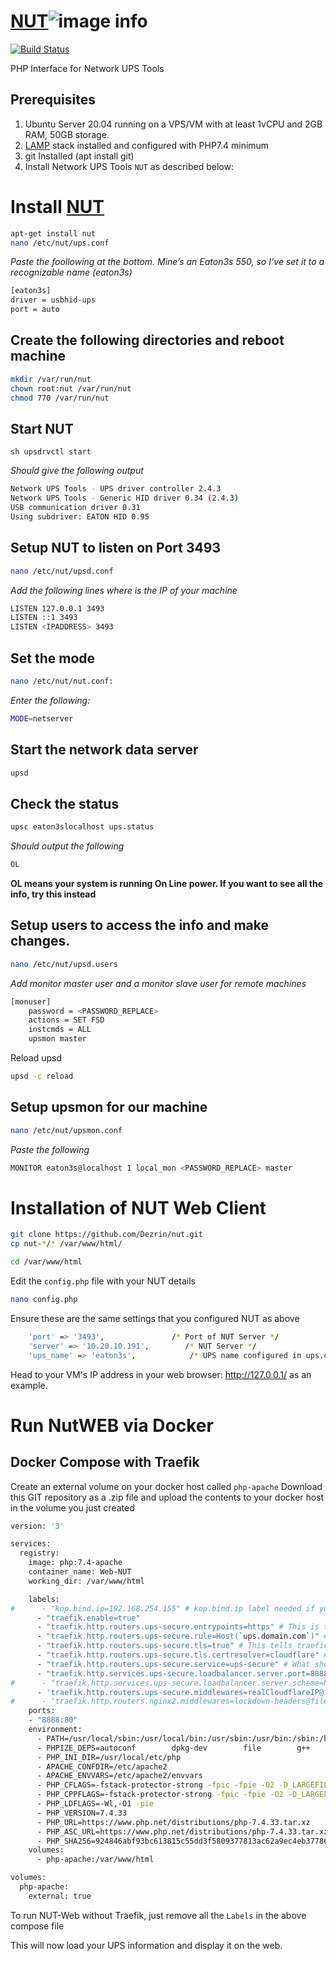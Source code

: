 # [NUT](https://ups.dezr.in)![image info](https://fb.dezr.in/filebrowser/api/public/dl/c9xvPWmz/share/Screenshot%202024-09-14%20233942.png)
[![Build Status](https://fb.dezr.in/api/public/dl/gxyJXCDG/share/release-passing.svg)](https://github.com/Dezrin/nut/releases/tag/v1.00.5)

PHP Interface for Network UPS Tools

## Prerequisites
1. Ubuntu Server 20.04 running on a VPS/VM with at least 1vCPU and 2GB RAM, 50GB storage.
2. [LAMP](https://www.digitalocean.com/community/tutorials/how-to-install-linux-apache-mysql-php-lamp-stack-on-ubuntu-20-04) stack installed and configured with PHP7.4 minimum
3. git Installed (apt install git)
4. Install Network UPS Tools `NUT` as described below:

# Install [NUT](https://networkupstools.org/)
```sh
apt-get install nut
nano /etc/nut/ups.conf
```
*Paste the foollowing at the bottom. Mine’s an Eaton3s 550, so I’ve set it to a recognizable name (eaton3s)*
```sh
[eaton3s]
driver = usbhid-ups
port = auto
```
## Create the following directories and reboot machine
```sh
mkdir /var/run/nut
chown root:nut /var/run/nut
chmod 770 /var/run/nut
```

## Start NUT
```sh upsdrvctl start ```

*Should give the following output*
```sh
Network UPS Tools - UPS driver controller 2.4.3
Network UPS Tools - Generic HID driver 0.34 (2.4.3)
USB communication driver 0.31
Using subdriver: EATON HID 0.95
```
## Setup NUT to listen on Port 3493
```sh
nano /etc/nut/upsd.conf
``` 
*Add the following lines where <IPADDRESS> is the IP of your machine*
```sh
LISTEN 127.0.0.1 3493
LISTEN ::1 3493
LISTEN <IPADDRESS> 3493
```
## Set the mode
```sh
nano /etc/nut/nut.conf:
```
*Enter the following:*
```sh
MODE=netserver
```
## Start the network data server
```sh 
upsd
```
## Check the status
```sh
upsc eaton3slocalhost ups.status
```
*Should output the following*
```sh 
OL
```
**OL means your system is running On Line power. If you want to see all the info, try this instead**

## Setup users to access the info and make changes.
```sh
nano /etc/nut/upsd.users
```
*Add monitor master user and a monitor slave user for remote machines*
```sh
[monuser]
    password = <PASSWORD_REPLACE>
    actions = SET FSD
    instcmds = ALL
    upsmon master
```
Reload upsd
```sh
upsd -c reload
```

## Setup upsmon for our machine
```sh 
nano /etc/nut/upsmon.conf
```
*Paste the following*
```sh
MONITOR eaton3s@localhost 1 local_mon <PASSWORD_REPLACE> master
```

# Installation of NUT Web Client

```sh
git clone https://github.com/Dezrin/nut.git
cp nut-*/* /var/www/html/
```

```sh
cd /var/www/html
```

Edit the ```config.php``` file with your NUT details

```sh
nano config.php
```

Ensure these are the same settings that you configured NUT as above

```sh
    'port' => '3493',               /* Port of NUT Server */
    'server' => '10.20.10.191',        /* NUT Server */
    'ups_name' => 'eaton3s',            /* UPS name configured in ups.conf */
```

Head to your VM's IP address in your web browser: http://127.0.0.1/ as an example. 

# Run NutWEB via Docker

## Docker Compose with Traefik

Create an external volume on your docker host called `php-apache`
Download this GIT repository as a .zip file and upload the contents to your docker host in the volume you just created

```sh
version: '3'

services:
  registry:
    image: php:7.4-apache
    container_name: Web-NUT
    working_dir: /var/www/html

    labels:
#      - "kop.bind.ip=192.168.254.155" # kop.bind.ip label needed if your using a macVLAN address
      - "traefik.enable=true"
      - "traefik.http.routers.ups-secure.entrypoints=https" # This is the entry point. You can add custom ports in traefik.yaml etc
      - "traefik.http.routers.ups-secure.rule=Host(`ups.domain.com`)" # Host name
      - "traefik.http.routers.ups-secure.tls=true" # This tells traefic your want it to get a cert and use ssl
      - "traefik.http.routers.ups-secure.tls.certresolver=cloudflare" # This Label is required only on the Redis hosts
      - "traefik.http.routers.ups-secure.service=ups-secure" # What show up on the Traefic Dashboard
      - "traefik.http.services.ups-secure.loadbalancer.server.port=8888" # This is the port the container uses
#      - "traefik.http.services.ups-secure.loadbalancer.server.scheme=https" # To send HTTPS request to the origin server, instead of HTTP
      - 'traefik.http.routers.ups-secure.middlewares=realCloudflareIP@file' # These a middleware files which you can have multiple comma-separated
#      - 'traefik.http.routers.nginx2.middlewares=lockdown-headers@file, authentik@file' # example with Authentic middleware label
    ports:
    - "8888:80"
    environment:
      - PATH=/usr/local/sbin:/usr/local/bin:/usr/sbin:/usr/bin:/sbin:/bin
      - PHPIZE_DEPS=autoconf 		dpkg-dev 		file 		g++ 		gcc 		libc-dev 		make 		pkg-config 		re2c
      - PHP_INI_DIR=/usr/local/etc/php
      - APACHE_CONFDIR=/etc/apache2
      - APACHE_ENVVARS=/etc/apache2/envvars
      - PHP_CFLAGS=-fstack-protector-strong -fpic -fpie -O2 -D_LARGEFILE_SOURCE -D_FILE_OFFSET_BITS=64
      - PHP_CPPFLAGS=-fstack-protector-strong -fpic -fpie -O2 -D_LARGEFILE_SOURCE -D_FILE_OFFSET_BITS=64
      - PHP_LDFLAGS=-Wl,-O1 -pie
      - PHP_VERSION=7.4.33
      - PHP_URL=https://www.php.net/distributions/php-7.4.33.tar.xz
      - PHP_ASC_URL=https://www.php.net/distributions/php-7.4.33.tar.xz.asc
      - PHP_SHA256=924846abf93bc613815c55dd3f5809377813ac62a9ec4eb3778675b82a27b927
    volumes:
      - php-apache:/var/www/html

volumes:
  php-apache:
    external: true
```

To run NUT-Web without Traefik, just remove all the `Labels` in the above compose file

This will now load your UPS information and display it on the web. 
